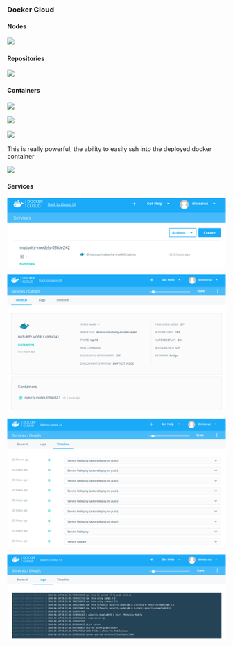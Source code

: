 ### Docker Cloud

#### Nodes

![](https://cloud.githubusercontent.com/assets/656739/16143069/510aa792-3462-11e6-902f-5a5626a08376.png)

#### Repositories

![](https://cloud.githubusercontent.com/assets/656739/16143104/812f1764-3462-11e6-8346-4d801d18975e.png)

#### Containers

![](https://cloud.githubusercontent.com/assets/656739/16143120/9543afee-3462-11e6-992a-0900be0a4c21.png)

![](https://cloud.githubusercontent.com/assets/656739/16143133/b041d19a-3462-11e6-9921-184062830097.png)

![](https://cloud.githubusercontent.com/assets/656739/16143160/d6af2fda-3462-11e6-9810-29d0f1ccda8b.png)

This is really powerful, the ability to easily ssh into the deployed docker container

![](https://cloud.githubusercontent.com/assets/656739/16143171/f5af78d6-3462-11e6-8c45-036d3d4388b7.png)

#### Services

![](images/docker-cloud-1.png)

![](images/docker-cloud-2.png)

![](images/docker-cloud-3.png)

![](images/docker-cloud-4.png)
